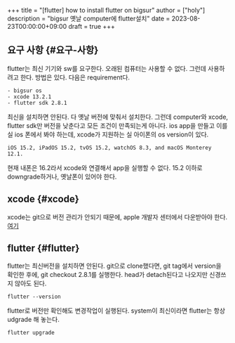 +++
title = "[flutter] how to install flutter on bigsur"
author = ["holy"]
description = "bigsur 옛날 computer에 flutter설치"
date = 2023-08-23T00:00:00+09:00
draft = true
+++

## 요구 사항 {#요구-사항}

flutter는 최신 기기와 sw를 요구한다. 오래된 컴퓨터는 사용할 수
없다. 그런데 사용하려고 한다. 방법은 있다. 다음은 requirement다.

```text
- bigsur os
- xcode 13.2.1
- flutter sdk 2.8.1
```

최신을 설치하면 안된다. 다 옛날 버전에 맞춰서 설치한다. 그런데
computer와 xcode, flutter sdk만 버전을 낮춘다고 모든 조건이 만족되는게
아니다. ios app을 만들고 이를 실 ios 폰에서 봐야 하는데, xcode가
지원하는 실 아이폰의 os version이 있다.

```text
iOS 15.2, iPadOS 15.2, tvOS 15.2, watchOS 8.3, and macOS Monterey
12.1.
```

현재 내폰은 16.2라서 xcode와 연결해서 app을 실행할 수 없다. 15.2
이하로 downgrade하거나, 옛날폰이 있어야 한다.


## xcode {#xcode}

xcode는 git으로 버전 관리가 안되기 때문에, apple 개발자 센터에서
다운받아야 한다.
[여기](https://developer.apple.com/xcode/resources/)


## flutter {#flutter}

flutter는 최신버전을 설치하면 안된다. git으로 clone했다면, git tag에서
version을 확인한 후에, git checkout 2.8.1를 실행한다. head가
detach된다고 나오지만 신경쓰지 않아도 된다.

```text
flutter --version
```

flutter로 버전만 확인해도 변경작업이 실행된다.
system이 최신이라면 flutter는 항상 udgrade 해 놓는다.

```text
flutter upgrade
```
